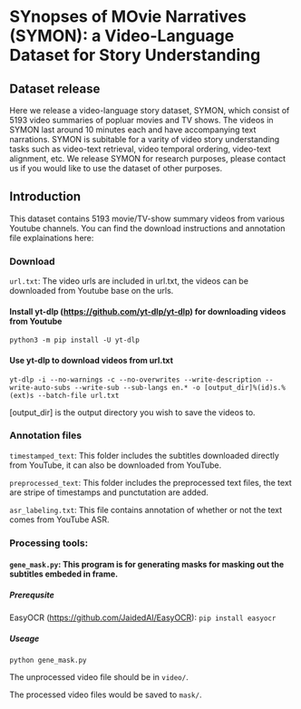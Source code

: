 # SYnopses of MOvie Narratives (SYMON): a Video-Language Dataset for Story Understanding
## Dataset release
Here we release a video-language story dataset, SYMON, which consist of 5193 video summaries of popluar movies and TV shows. The videos in SYMON last around 10 minutes each and have accompanying text narrations. SYMON is subitable for a varity of video story understanding tasks such as video-text retrieval, video temporal ordering, video-text alignment, etc. We release SYMON for research purposes, please contact us if you would like to use the dataset of other purposes.

## Introduction
This dataset contains 5193 movie/TV-show summary videos from various Youtube channels. You can find the download instructions and annotation file explainations here:
### Download
`url.txt`: The video urls are included in url.txt, the videos can be downloaded from Youtube base on the urls.
#### Install yt-dlp (https://github.com/yt-dlp/yt-dlp) for downloading videos from Youtube 
`python3 -m pip install -U yt-dlp`
#### Use yt-dlp to download videos from url.txt
`yt-dlp -i --no-warnings -c --no-overwrites --write-description --write-auto-subs --write-sub --sub-langs en.* -o [output_dir]%(id)s.%(ext)s --batch-file url.txt`

[output_dir] is the output directory you wish to save the videos to.

### Annotation files
`timestamped_text`: This folder includes the subtitles downloaded directly from YouTube, it can also be downloaded from YouTube.

`preprocessed_text`: This folder includes the preprocessed text files, the text are stripe of timestamps and punctutation are added.

`asr_labeling.txt`: This file contains annotation of whether or not the text comes from YouTube ASR.

### Processing tools:
#### `gene_mask.py`: This program is for generating masks for masking out the subtitles embeded in frame.

##### Prerequsite
EasyOCR (https://github.com/JaidedAI/EasyOCR): `pip install easyocr`
##### Useage
`python gene_mask.py` 

The unprocessed video file should be in `video/`.

The processed video files would be saved to `mask/`.

